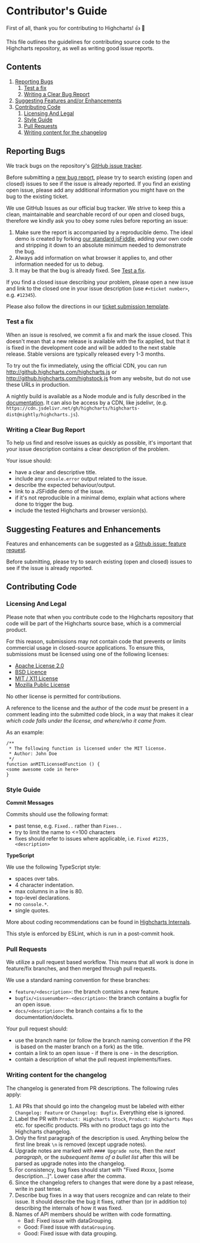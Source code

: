 # Contributor's Guide

First of all, thank you for contributing to Highcharts! :+1: :confetti_ball:

This file outlines the guidelines for contributing source code to the Highcharts
repository, as well as writing good issue reports.

## Contents

1. [Reporting Bugs](#reporting-bugs)
    1. [Test a fix](#test-a-fix)
    2. [Writing a Clear Bug Report](#writing-a-clear-bug-report)
2. [Suggesting Features and/or Enhancements](#suggesting-features-and-enhancements)
3. [Contributing Code](#contributing-code)
    1. [Licensing And Legal](#licensing-and-legal)
    2. [Style Guide](#style-guide)
    3. [Pull Requests](#pull-requests)
    5. [Writing content for the changelog](#writing-content-for-the-changelog)

## Reporting Bugs

We track bugs on the repository's [GitHub issue tracker](https://github.com/highcharts/highcharts/issues).

Before submitting a [new bug report](https://github.com/highcharts/highcharts/issues/new/choose),
please try to search existing (open and closed) issues to see if the issue is
already reported. If you find an existing open issue, please add any additional
information you might have on the bug to the existing ticket.

We use GitHub Issues as our official bug tracker. We strive to keep this a
clean, maintainable and searchable record of our open and closed bugs, therefore
we kindly ask you to obey some rules before reporting an issue:

1. Make sure the report is accompanied by a reproducible demo. The ideal demo is
created by forking [our standard jsFiddle](http://jsfiddle.net/highcharts/LLExL/),
adding your own code and stripping it down to an absolute minimum needed to
demonstrate the bug.
2. Always add information on what browser it applies to, and other information
needed for us to debug.
3. It may be that the bug is already fixed. See [Test a fix](#test-a-fix).

If you find a closed issue describing your problem, please open a new issue and 
link to the closed one in your issue description (use `#<ticket number>`, e.g.
`#12345`).

Please also follow the directions in our [ticket submission template](https://github.com/highcharts/highcharts/blob/master/ISSUE_TEMPLATE.md).

### Test a fix

When an issue is resolved, we commit a fix and mark the issue closed. This
doesn't mean that a new release is available with the fix applied, but that it
is fixed in the development code and will be added to the next stable release.
Stable versions are typically released every 1-3 months.

To try out the fix immediately, using the official CDN, you can run
http://github.highcharts.com/highcharts.js or
http://github.highcharts.com/highstock.js from any website, but do not use these
URLs in production.

A nightly build is available as a Node module and is fully described in the
[documentation](https://www.highcharts.com/docs/getting-started/install-from-npm#installing-nightly-builds-of-highcharts).
It can also be access by a CDN, like jsdelivr, (e.g.
`https://cdn.jsdelivr.net/gh/highcharts/highcharts-dist@nightly/highcharts.js`).

### Writing a Clear Bug Report

To help us find and resolve issues as quickly as possible, it's important that
your issue description contains a clear description of the problem.

Your issue should:

* have a clear and descriptive title.
* include any `console.error` output related to the issue.
* describe the expected behaviour/output.
* link to a JSFiddle demo of the issue.
* if it's not reproducible in a minimal demo, explain what actions where done to
trigger the bug.
* include the tested Highcharts and browser version(s).

## Suggesting Features and Enhancements

Features and enhancements can be suggested as a [Github issue: feature request](https://github.com/highcharts/highcharts/issues/new?assignees=&labels=Type%3A+Feature+Request&projects=&template=feature_request.md&title=).

Before submitting, please try to search existing (open and closed) issues to see
if the issue is already reported.

## Contributing Code

### Licensing And Legal

Please note that when you contribute code to the Highcharts repository that code 
will be part of the Highcharts source base, which is a commercial product.

For this reason, submissions may not contain code that prevents or limits
commercial usage in closed-source applications. To ensure this, submissions must
be licensed using one of the following licenses:

* [Apache License 2.0](https://opensource.org/licenses/apache2.0)
* [BSD Licence](https://opensource.org/licenses/BSD-3-Clause)
* [MIT / X11 License](https://opensource.org/licenses/MIT)
* [Mozilla Public License](https://opensource.org/licenses/MPL-2.0)

No other license is permitted for contributions.

A reference to the license and the author of the code *must* be present in a
comment leading into the submitted code block, in a way that makes it clear
*which code falls under the license, and where/who it came from*.

As an example:
```
/**
 * The following function is licensed under the MIT license.
 * Author: John Doe
 */
function anMITLicensedFunction () {
<some awesome code in here>
}
```

### Style Guide

**Commit Messages**

Commits should use the following format:
* past tense, e.g. `Fixed..` rather than `Fixes..`
* try to limit the name to <=100 characters
* fixes should refer to issues where applicable, i.e.
`Fixed #1235, <description>`

**TypeScript**

We use the following TypeScript style:
* spaces over tabs.
* 4 character indentation.
* max columns in a line is 80.
* top-level declarations.
* no `console.*`.
* single quotes.

More about coding recommendations can be found in [Highcharts Internals](ts/README.md).

This style is enforced by ESLint, which is run in a post-commit hook.

### Pull Requests

We utilize a pull request based workflow. This means that all work is done in
feature/fix branches, and then merged through pull requests.

We use a standard naming convention for these branches:

* `feature/<description>`: the branch contains a new feature.
* `bugfix/<issuenumber>-<description>`: the branch contains a bugfix for an open
issue.
* `docs/<description>`: the branch contains a fix to the documentation/doclets.

Your pull request should:

* use the branch name (or follow the branch naming convention if the PR is based
on the master branch on a fork) as the title.
* contain a link to an open issue - if there is one - in the description.
* contain a description of what the pull request implements/fixes.

### Writing content for the changelog

The changelog is generated from PR descriptions. The following rules apply:

1. All PRs that should go into the changelog must be labeled with either
`Changelog: Feature` or `Changelog: Bugfix`. Everything else is ignored.
2. Label the PR with `Product: Highcharts Stock`, `Product: Highcharts Maps`
etc. for specific products. PRs with no product tags go into the Highcharts
changelog.
3. Only the first paragraph of the description is used. Anything below the first
line break `\n` is removed (except upgrade notes).
4. Upgrade notes are marked with `#### Upgrade note`, then the _next paragraph_,
or the _subsequent items of a bullet list_ after this will be parsed as upgrade
notes into the changelog.
5. For consistency, bug fixes should start with "Fixed #xxxx,
[some description...]". Lower case after the comma.
6. Since the changelog refers to changes that were done by a past release, write
in past tense.
7. Describe bug fixes in a way that users recognize and can relate to their
issue. It should describe the bug it fixes, rather than (or in addition to)
describing the internals of how it was fixed.
8. Names of API members should be written with code formatting.
    * Bad: Fixed issue with dataGrouping.
    * Good: Fixed issue with `dataGrouping`.
    * Good: Fixed issue with data grouping.
